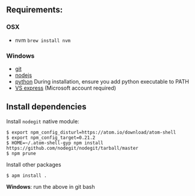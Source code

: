 ## Requirements:

### OSX

- nvm `brew install nvm`

### Windows

- [git](http://git-scm.com/download/win)
- [nodejs](http://nodejs.org/)
- [python](https://www.python.org/downloads/windows/) During installation, ensure you add python executable to PATH
- [VS express](http://www.visualstudio.com/downloads/download-visual-studio-vs#d-express-windows-desktop) (Microsoft account required)

## Install dependencies

Install `nodegit` native module:

```
$ export npm_config_disturl=https://atom.io/download/atom-shell
$ export npm_config_target=0.21.2
$ HOME=~/.atom-shell-gyp npm install https://github.com/nodegit/nodegit/tarball/master
$ npm prune
```

Install other packages

```
$ apm install .
```

**Windows**: run the above in git bash
